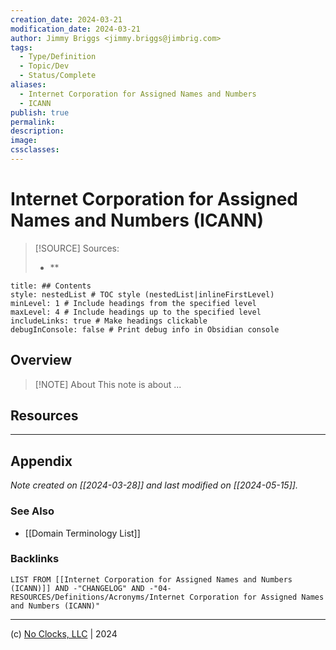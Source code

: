 ```yaml
---
creation_date: 2024-03-21
modification_date: 2024-03-21
author: Jimmy Briggs <jimmy.briggs@jimbrig.com>
tags:
  - Type/Definition
  - Topic/Dev
  - Status/Complete
aliases:
  - Internet Corporation for Assigned Names and Numbers
  - ICANN
publish: true
permalink:
description:
image:
cssclasses:
---
```


# Internet Corporation for Assigned Names and Numbers (ICANN)

> [!SOURCE] Sources:
> - **

```table-of-contents
title: ## Contents 
style: nestedList # TOC style (nestedList|inlineFirstLevel)
minLevel: 1 # Include headings from the specified level
maxLevel: 4 # Include headings up to the specified level
includeLinks: true # Make headings clickable
debugInConsole: false # Print debug info in Obsidian console
```

## Overview

> [!NOTE] About
> This note is about ...

## Resources

***

## Appendix

*Note created on [[2024-03-28]] and last modified on [[2024-05-15]].*

### See Also

- [[Domain Terminology List]]

### Backlinks

```dataview
LIST FROM [[Internet Corporation for Assigned Names and Numbers (ICANN)]] AND -"CHANGELOG" AND -"04-RESOURCES/Definitions/Acronyms/Internet Corporation for Assigned Names and Numbers (ICANN)"
```

***

(c) [No Clocks, LLC](https://github.com/noclocks) | 2024